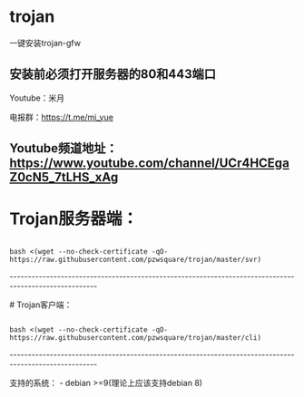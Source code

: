 ﻿# trojan
一键安装trojan-gfw
## 安装前必须打开服务器的80和443端口

Youtube：米月

电报群：https://t.me/mi_yue

Youtube频道地址：https://www.youtube.com/channel/UCr4HCEgaZ0cN5_7tLHS_xAg
------------------------------------------------------------------------------------------------------
# Trojan服务器端：
<code>
bash <(wget --no-check-certificate -qO- https://raw.githubusercontent.com/pzwsquare/trojan/master/svr)
</code>
</p>
</p>
------------------------------------------------------------------------------------------------------
</p>
# Trojan客户端：
</p>
<code>
bash <(wget --no-check-certificate -qO- https://raw.githubusercontent.com/pzwsquare/trojan/master/cli)
</code>
</p>
</p>
------------------------------------------------------------------------------------------------------
</p>
支持的系统：
- debian >=9(理论上应该支持debian 8)



